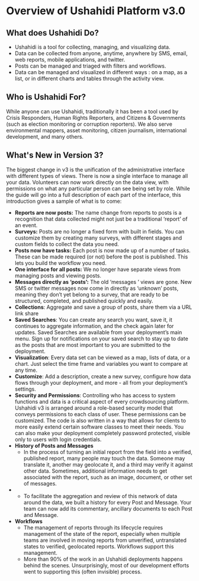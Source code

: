 # Overview of Ushahidi Platform v3.0

## What does Ushahidi Do? <a id="what-does-ushahidi-do"></a>

* Ushahidi is a tool for collecting, managing, and visualizing data.
* Data can be collected from anyone, anytime, anywhere by SMS, email, web reports, mobile applications, and twitter.
* Posts can be managed and triaged with filters and workflows.
* Data can be managed and visualized in different ways : on a map, as a list, or in different charts and tables through the activity view.

## Who is Ushahidi For? <a id="who-is-ushahidi-for"></a>

While anyone can use Ushahidi, traditionally it has been a tool used by Crisis Responders, Human Rights Reporters, and Citizens & Governments \(such as election monitoring or corruption reporters\). We also serve environmental mappers, asset monitoring, citizen journalism, international development, and many others.

## What's New in Version 3? <a id="what-s-new-in-version-3"></a>

The biggest change in v3 is the unification of the administrative interface with different types of views. There is now a single interface to manage all your data. Volunteers can now work directly on the data view, with permissions on what any particular person can see being set by role. While the guide will go into a full description of each part of the interface, this introduction gives a sample of what is to come:

* **Reports are now posts:** The name change from reports to posts is a recognition that data collected might not just be a traditional ‘report’ of an event.
* **Surveys:** Posts are no longer a fixed form with built in fields. You can customize them by creating many surveys, with different stages and custom fields to collect the data you need.
* **Posts now have tasks:** Each post is now made up of a number of tasks. These can be made required \(or not\) before the post is published. This lets you build the workflow you need.
* **One interface for all posts:** We no longer have separate views from managing posts and viewing posts.
* **Messages directly as ‘posts’:** The old ‘messages ’ views are gone. New SMS or twitter messages now come in directly as ‘unknown’ posts, meaning they don’t yet belong to a survey, that are ready to be structured, completed, and published quickly and easily.
* **Collections**: Aggregate and save a group of posts, share them via a URL link share
* **Saved Searches**: You can create any search you want, save it, it continues to aggregate information, and the check again later for updates. Saved Searches are available from your deployment’s main menu. Sign up for notifications on your saved search to stay up to date as the posts that are most important to you are submitted to the deployment.
* **Visualization**: Every data set can be viewed as a map, lists of data, or a chart. Just select the time frame and variables you want to compare at any time.
* **Customize**: Add a description, create a new survey, configure how data flows through your deployment, and more - all from your deployment’s settings.
* **Security and Permissions**: Controlling who has access to system functions and data is a critical aspect of every crowdsourcing platform. Ushahidi v3 is arranged around a role-based security model that conveys permissions to each class of user. These permissions can be customized. The code is also written in a way that allows for clients to more easily extend certain software classes to meet their needs. You can also make your deployment completely password protected, visible only to users with login credentials.
* **History of Posts and Messages**
  * In the process of turning an initial report from the field into a verified, published report, many people may touch the data. Someone may translate it, another may geolocate it, and a third may verify it against other data. Sometimes, additional information needs to get associated with the report, such as an image, document, or other set of messages.
* * To facilitate the aggregation and review of this network of data around the data, we built a history for every Post and Message. Your team can now add its commentary, ancillary documents to each Post and Message.
* **Workflows**
  * The management of reports through its lifecycle requires management of the state of the report, especially when multiple teams are involved in moving reports from unverified, untranslated states to verified, geolocated reports. Workflows support this management.
  * More than 90% of the work in an Ushahidi deployments happens behind the scenes. Unsurprisingly, most of our development efforts went to supporting this \(often invisible\) process.

